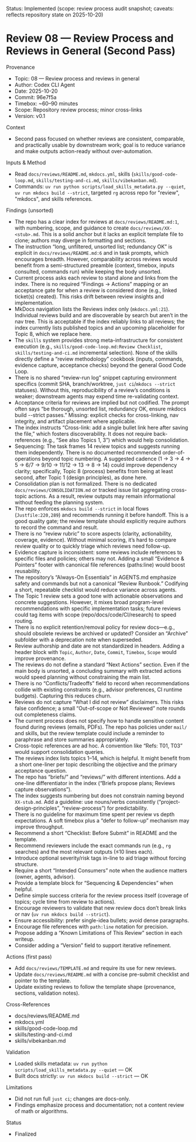 Status: Implemented (scope: review process audit snapshot; caveats: reflects repository state on 2025-10-20)

# Review 08 — Review Process and Reviews in General (Second Pass)

Provenance
- Topic: 08 — Review process and reviews in general
- Author: Codex CLI Agent
- Date: 2025-10-20
- Commit: 96e7f5a
- Timebox: ~60–90 minutes
- Scope: Repository review process; minor cross-links
- Version: v0.1

Context
- Second pass focused on whether reviews are consistent, comparable, and practically usable by downstream work; goal is to reduce variance and make outputs action-ready without over-automation.

Inputs & Method
- Read `docs/reviews/README.md`, `mkdocs.yml`, skills (`skills/good-code-loop.md`, `skills/testing-and-ci.md`, `skills/vibekanban.md`).
- Commands: `uv run python scripts/load_skills_metadata.py --quiet`, `uv run mkdocs build --strict`, targeted `rg` across repo for "review", "mkdocs", and skills references.

Findings (unsorted)
- The repo has a clear index for reviews at `docs/reviews/README.md:1`, with numbering, scope, and guidance to create `docs/reviews/XX-<stub>.md`. This is a solid anchor but it lacks an explicit template file to clone; authors may diverge in formatting and sections.
- The instruction “long, unfiltered, unsorted list; redundancy OK” is explicit in `docs/reviews/README.md:6` and in task prompts, which encourages breadth. However, comparability across reviews would benefit from a semi-structured preamble (context, timebox, inputs consulted, commands run) while keeping the body unsorted.
- Current process asks each review to stand alone and links from the index. There is no required “Findings → Actions” mapping or an acceptance gate for when a review is considered done (e.g., linked ticket(s) created). This risks drift between review insights and implementation.
- MkDocs navigation lists the Reviews index only (`mkdocs.yml:21`). Individual reviews build and are discoverable by search but aren’t in the nav tree. This is acceptable if the index reliably links to all reviews; the index currently lists published topics and an upcoming placeholder for Topic 8, which we replace here.
- The `skills` system provides strong meta-infrastructure for consistent execution (e.g., `skills/good-code-loop.md:Review Checklist`, `skills/testing-and-ci.md` incremental selection). None of the skills directly define a “review methodology” cookbook (inputs, commands, evidence capture, acceptance checks) beyond the general Good Code Loop.
- There is no shared “review-run log” snippet capturing environment specifics (commit SHA, branch/worktree, `just ci`/`mkdocs --strict` statuses). Without this, reproducibility of a review’s conditions is weaker; downstream agents may expend time re-validating context.
- Acceptance criteria for reviews are implied but not codified. The prompt often says “be thorough, unsorted list, redundancy OK, ensure mkdocs build --strict passes.” Missing: explicit checks for cross-linking, nav integrity, and artifact placement where applicable.
- The index instructs “Cross-link: add a single bullet link here after saving the file,” which fosters discoverability. It does not require back-references (e.g., “See also Topics 1, 3”) which would help consolidation.
- Sequencing: The task frames 14 review topics and suggests running them independently. There is no documented recommended order-of-operations beyond topic numbering. A suggested cadence (1 → 3 → 4 → 5 → 6/7 → 9/10 → 11/12 → 13 → 8 → 14) could improve dependency clarity; specifically, Topic 8 (process) benefits from being at least second, after Topic 1 (design principles), as done here.
- Consolidation plan is not formalized. There is no dedicated `docs/reviews/CONSOLIDATION.md` or tracked issue list aggregating cross-topic actions. As a result, review outputs may remain informational without feeding the planning system.
- The repo enforces `mkdocs build --strict` in local flows (`Justfile:220,289`) and recommends running it before handoff. This is a good quality gate; the review template should explicitly require authors to record the command and result.
- There is no “review rubric” to score aspects (clarity, actionability, coverage, evidence). Without minimal scoring, it’s hard to compare review quality or to quickly triage which reviews need follow-up.
- Evidence capture is inconsistent: some reviews include references to specific files and policies; others may not. Adding a small “Evidence & Pointers” footer with canonical file references (paths:line) would boost reusability.
- The repository’s “Always-On Essentials” in AGENTS.md emphasize safety and commands but not a canonical “Review Runbook.” Codifying a short, repeatable checklist would reduce variance across agents.
- The Topic 1 review sets a good tone with actionable observations and concrete suggestions. However, it mixes broad program-level recommendations with specific implementation tasks; future reviews could tag items with scope (repo/docs/code/CI/research) to speed routing.
- There is no explicit retention/removal policy for review docs—e.g., should obsolete reviews be archived or updated? Consider an “Archive” subfolder with a deprecation note when superseded.
- Review authorship and date are not standardized in headers. Adding a header block with `Topic`, `Author`, `Date`, `Commit`, `Timebox`, `Scope` would improve provenance.
- The reviews do not define a standard “Next Actions” section. Even if the main body is unsorted, a concluding summary with extracted actions would speed planning without constraining the main list.
- There is no “Conflicts/Tradeoffs” field to record when recommendations collide with existing constraints (e.g., advisor preferences, CI runtime budgets). Capturing this reduces churn.
- Reviews do not capture “What I did not review” disclaimers. This risks false confidence; a small “Out-of-scope or Not Reviewed” note rounds out completeness claims.
- The current process does not specify how to handle sensitive content found during reviews (emails, PDFs). The repo has policies under `mail/` and skills, but the review template could include a reminder to paraphrase and store summaries appropriately.
- Cross-topic references are ad hoc. A convention like “Refs: T01, T03” would support consolidation queries.
- The reviews index lists topics 1–14, which is helpful. It might benefit from a short one-liner per topic describing the objective and the primary acceptance question.
- The repo has “briefs/” and “reviews/” with different intentions. Add a one-line differentiator in the index (“Briefs propose plans; Reviews capture observations”).
- The index suggests numbering but does not constrain naming beyond `XX-stub.md`. Add a guideline: use nouns/verbs consistently (“project-design-principles”, “review-process”) for predictability.
- There is no guideline for maximum time spent per review vs depth expectations. A soft timebox plus a “defer to follow-up” mechanism may improve throughput.
- Recommend a short “Checklist: Before Submit” in README and the template.
- Recommend reviewers include the exact commands run (e.g., `rg` searches) and the most relevant outputs (≤10 lines each).
- Introduce optional severity/risk tags in-line to aid triage without forcing structure.
- Require a short “Intended Consumers” note when the audience matters (owner, agents, advisor).
- Provide a template block for “Sequencing & Dependencies” when helpful.
- Define simple success criteria for the review process itself (coverage of topics; cycle time from review to actions).
- Encourage reviewers to validate that new review docs don’t break links or nav (`uv run mkdocs build --strict`).
- Ensure accessibility: prefer single-idea bullets; avoid dense paragraphs.
- Encourage file references with `path:line` notation for precision.
- Propose adding a “Known Limitations of This Review” section in each writeup.
- Consider adding a “Version” field to support iterative refinement.

Actions (first pass)
- Add `docs/reviews/TEMPLATE.md` and require its use for new reviews.
- Update `docs/reviews/README.md` with a concise pre-submit checklist and pointer to the template.
- Update existing reviews to follow the template shape (provenance, sections, validation notes).

Cross-References
- docs/reviews/README.md
- mkdocs.yml
- skills/good-code-loop.md
- skills/testing-and-ci.md
- skills/vibekanban.md

Validation
- Loaded skills metadata: `uv run python scripts/load_skills_metadata.py --quiet` — OK
- Built docs strictly: `uv run mkdocs build --strict` — OK

Limitations
- Did not run full `just ci`; changes are docs-only.
- Findings emphasize process and documentation; not a content review of math or algorithms.

Status
- Finalized
